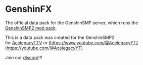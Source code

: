 # GenshinFX

The official data pack for the GenshinSMP server, which runs the [GenshinSMP2 mod pack](https://www.curseforge.com/minecraft/modpacks/the-genshin-smp-s2).

This is a data pack was created for the GenshinSMP2 for [AcelegacyTTV](https://www.twitch.tv/acelegacyttv) or [https://www.youtube.com/@AcelegacyYT](https://youtube.com/@AcelegacyYT)

Join our [discord](https://discord.gg/Dfg2Fsr6QW)!!!